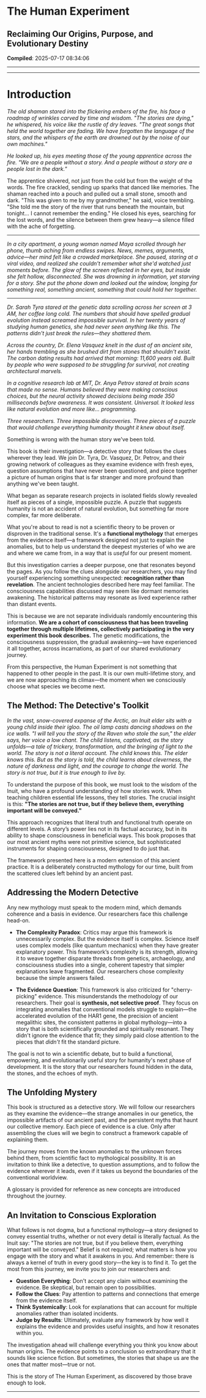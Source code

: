 # The Human Experiment
## Reclaiming Our Origins, Purpose, and Evolutionary Destiny

**Compiled**: 2025-07-17 08:34:06

---


---

# Introduction

*The old shaman stared into the flickering embers of the fire, his face a roadmap of wrinkles carved by time and wisdom. "The stories are dying," he whispered, his voice like the rustle of dry leaves. "The great songs that held the world together are fading. We have forgotten the language of the stars, and the whispers of the earth are drowned out by the noise of our own machines."*

*He looked up, his eyes meeting those of the young apprentice across the fire. "We are a people without a story. And a people without a story are a people lost in the dark."*

The apprentice shivered, not just from the cold but from the weight of the words. The fire crackled, sending up sparks that danced like memories. The shaman reached into a pouch and pulled out a small stone, smooth and dark. "This was given to me by my grandmother," he said, voice trembling. "She told me the story of the river that runs beneath the mountain, but tonight... I cannot remember the ending." He closed his eyes, searching for the lost words, and the silence between them grew heavy—a silence filled with the ache of forgetting.

---

*In a city apartment, a young woman named Maya scrolled through her phone, thumb aching from endless swipes. News, memes, arguments, advice—her mind felt like a crowded marketplace. She paused, staring at a viral video, and realized she couldn't remember what she'd watched just moments before. The glow of the screen reflected in her eyes, but inside she felt hollow, disconnected. She was drowning in information, yet starving for a story. She put the phone down and looked out the window, longing for something real, something ancient, something that could hold her together.*

---

*Dr. Sarah Tyra stared at the genetic data scrolling across her screen at 3 AM, her coffee long cold. The numbers that should have spelled gradual evolution instead screamed impossible survival. In her twenty years of studying human genetics, she had never seen anything like this. The patterns didn't just break the rules—they shattered them.*

*Across the country, Dr. Elena Vasquez knelt in the dust of an ancient site, her hands trembling as she brushed dirt from stones that shouldn't exist. The carbon dating results had arrived that morning: 11,600 years old. Built by people who were supposed to be struggling for survival, not creating architectural marvels.*

*In a cognitive research lab at MIT, Dr. Anya Petrov stared at brain scans that made no sense. Humans believed they were making conscious choices, but the neural activity showed decisions being made 350 milliseconds before awareness. It was consistent. Universal. It looked less like natural evolution and more like... programming.*

*Three researchers. Three impossible discoveries. Three pieces of a puzzle that would challenge everything humanity thought it knew about itself.*

Something is wrong with the human story we've been told.

This book is their investigation—a detective story that follows the clues wherever they lead. We join Dr. Tyra, Dr. Vasquez, Dr. Petrov, and their growing network of colleagues as they examine evidence with fresh eyes, question assumptions that have never been questioned, and piece together a picture of human origins that is far stranger and more profound than anything we've been taught.

What began as separate research projects in isolated fields slowly revealed itself as pieces of a single, impossible puzzle. A puzzle that suggests humanity is not an accident of natural evolution, but something far more complex, far more deliberate.

What you're about to read is not a scientific theory to be proven or disproven in the traditional sense. It's a **functional mythology** that emerges from the evidence itself—a framework designed not just to explain the anomalies, but to help us understand the deepest mysteries of who we are and where we came from, in a way that is *useful* for our present moment.

But this investigation carries a deeper purpose, one that resonates beyond the pages. As you follow the clues alongside our researchers, you may find yourself experiencing something unexpected: **recognition rather than revelation**. The ancient technologies described here may feel familiar. The consciousness capabilities discussed may seem like dormant memories awakening. The historical patterns may resonate as lived experience rather than distant events.

This is because we are not separate individuals randomly encountering this information. **We are a cohort of consciousness that has been traveling together through multiple lifetimes, collectively participating in the very experiment this book describes.** The genetic modifications, the consciousness suppression, the gradual awakening—we have experienced it all together, across incarnations, as part of our shared evolutionary journey.

From this perspective, the Human Experiment is not something that happened to other people in the past. It is our own multi-lifetime story, and we are now approaching its climax—the moment when we consciously choose what species we become next.

## The Method: The Detective's Toolkit

*In the vast, snow-covered expanse of the Arctic, an Inuit elder sits with a young child inside their igloo. The oil lamp casts dancing shadows on the ice walls. "I will tell you the story of the Raven who stole the sun," the elder says, her voice a low chant. The child listens, captivated, as the story unfolds—a tale of trickery, transformation, and the bringing of light to the world. The story is not a literal account. The child knows this. The elder knows this. But as the story is told, the child learns about cleverness, the nature of darkness and light, and the courage to change the world. The story is not true, but it is true enough to live by.*

To understand the purpose of this book, we must look to the wisdom of the Inuit, who have a profound understanding of how stories work. When teaching children essential life lessons, they tell stories. The crucial insight is this: **"The stories are not true, but if they believe them, everything important will be conveyed."**

This approach recognizes that literal truth and functional truth operate on different levels. A story’s power lies not in its factual accuracy, but in its ability to shape consciousness in beneficial ways. This book proposes that our most ancient myths were not primitive science, but sophisticated instruments for shaping consciousness, designed to do just that.

The framework presented here is a modern extension of this ancient practice. It is a deliberately constructed mythology for our time, built from the scattered clues left behind by an ancient past.

## Addressing the Modern Detective

Any new mythology must speak to the modern mind, which demands coherence and a basis in evidence. Our researchers face this challenge head-on.

*   **The Complexity Paradox**: Critics may argue this framework is unnecessarily complex. But the evidence itself is complex. Science itself uses complex models (like quantum mechanics) when they have greater explanatory power. This framework’s complexity is its strength, allowing it to weave together disparate threads from genetics, archaeology, and consciousness studies into a single, coherent tapestry that simpler explanations leave fragmented. Our researchers chose complexity because the simple answers failed.

*   **The Evidence Question**: This framework is also criticized for "cherry-picking" evidence. This misunderstands the methodology of our researchers. Their goal is **synthesis, not selective proof**. They focus on integrating anomalies that conventional models struggle to explain—the accelerated evolution of the HAR1 gene, the precision of ancient megalithic sites, the consistent patterns in global mythology—into a story that is both scientifically grounded and spiritually resonant. They didn't ignore the evidence that fit; they simply paid close attention to the pieces that *didn't* fit the standard picture.

The goal is not to win a scientific debate, but to build a functional, empowering, and evolutionarily useful story for humanity's next phase of development. It is the story that our researchers found hidden in the data, the stones, and the echoes of myth.

## The Unfolding Mystery

This book is structured as a detective story. We will follow our researchers as they examine the evidence—the strange anomalies in our genetics, the impossible artifacts of our ancient past, and the persistent myths that haunt our collective memory. Each piece of evidence is a clue. Only after assembling the clues will we begin to construct a framework capable of explaining them.

The journey moves from the known anomalies to the unknown forces behind them, from scientific fact to mythological possibility. It is an invitation to think like a detective, to question assumptions, and to follow the evidence wherever it leads, even if it takes us beyond the boundaries of the conventional worldview.

A glossary is provided for reference as new concepts are introduced throughout the journey.

## An Invitation to Conscious Exploration

What follows is not dogma, but a functional mythology—a story designed to convey essential truths, whether or not every detail is literally factual. As the Inuit say: "The stories are not true, but if you believe them, everything important will be conveyed." Belief is not required; what matters is how you engage with the story and what it awakens in you. And remember: there is always a kernel of truth in every good story—the key is to find it. To get the most from this journey, we invite you to join our researchers and:

*   **Question Everything**: Don't accept any claim without examining the evidence. Be skeptical, but remain open to possibilities.
*   **Follow the Clues**: Pay attention to patterns and connections that emerge from the evidence itself.
*   **Think Systemically**: Look for explanations that can account for multiple anomalies rather than isolated incidents.
*   **Judge by Results**: Ultimately, evaluate any framework by how well it explains the evidence and provides useful insights, and how it resonates within you.

The investigation ahead will challenge everything you think you know about human origins. The evidence points to a conclusion so extraordinary that it sounds like science fiction. But sometimes, the stories that shape us are the ones that matter most—true or not.

This is the story of The Human Experiment, as discovered by those brave enough to look.



---
